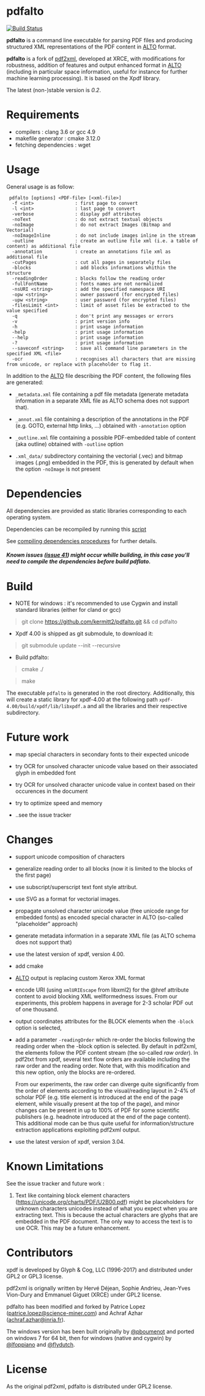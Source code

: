 # pdfalto

[![Build Status](https://travis-ci.org/kermitt2/pdfalto.svg?branch=master)](https://travis-ci.org/kermitt2/pdfalto)

**pdfalto** is a command line executable for parsing PDF files and producing structured XML representations of the PDF content in [ALTO](https://github.com/kermitt2/pdfalto/blob/master/schema/alto.xsd) format. 

**pdfalto** is a fork of [pdf2xml](http://sourceforge.net/projects/pdf2xml), developed at XRCE, with modifications for robustness, addition of features and output enhanced format in [ALTO](https://github.com/altoxml/documentation/wiki) (including in particular space information, useful for instance for further machine learning processing). It is based on the Xpdf library.  

The latest (non-)stable version is *0.2*. 

# Requirements

* compilers : clang 3.6 or gcc 4.9
* makefile generator : cmake 3.12.0
* fetching dependencies : wget

# Usage

General usage is as follow: 

```
 pdfalto [options] <PDF-file> [<xml-file>]
  -f <int>               : first page to convert
  -l <int>               : last page to convert
  -verbose               : display pdf attributes
  -noText                : do not extract textual objects
  -noImage               : do not extract Images (Bitmap and Vectorial)
  -noImageInline         : do not include images inline in the stream
  -outline               : create an outline file xml (i.e. a table of content) as additional file
  -annotation            : create an annotations file xml as additional file
  -cutPages              : cut all pages in separately files
  -blocks                : add blocks informations whithin the structure
  -readingOrder          : blocks follow the reading order
  -fullFontName          : fonts names are not normalized
  -nsURI <string>        : add the specified namespace URI
  -opw <string>          : owner password (for encrypted files)
  -upw <string>          : user password (for encrypted files)
  -filesLimit <int>      : limit of asset files be extracted to the value specified
  -q                     : don't print any messages or errors
  -v                     : print version info
  -h                     : print usage information
  -help                  : print usage information
  --help                 : print usage information
  -?                     : print usage information
  --saveconf <string>    : save all command line parameters in the specified XML <file>
  -ocr                   : recognises all characters that are missing from unicode, or replace with placeholder to flag it.
```

In addition to the [ALTO](https://github.com/altoxml/documentation/wiki) file describing the PDF content, the following files are generated:

* `_metadata.xml` file containing a pdf file metadata (generate metadata information in a separate XML file as ALTO schema does not support that).

* `_annot.xml` file containing a description of the annotations in the PDF (e.g. GOTO, external http links, ...) obtained with `-annotation` option

* `_outline.xml` file containing a possible PDF-embedded table of content (aka outline) obtained with `-outline` option

* `.xml_data/` subdirectory containing the vectorial (.vec) and bitmap images (.png) embedded in the PDF, this is generated by default when the option `-noImage` is not present

# Dependencies
All dependencies are provided as static libraries corresponding to each operating system.

Dependencies can be recompiled by running this [script](https://github.com/kermitt2/pdfalto/blob/master/install_deps.sh)

See [compiling dependencies procedures](Dependencies_INSTALL.md) for further details.
##### Known issues ([issue 41](https://github.com/kermitt2/pdfalto/issues/41)) might occur whille building, in this case you'll need to compile the dependencies before build pdflato.
# Build

* NOTE for windows : it's recommended to use Cygwin and install standard libraries (either for cland or gcc)
> git clone https://github.com/kermitt2/pdfalto.git && cd pdfalto

* Xpdf 4.00 is shipped as git submodule, to download it: 

> git submodule update --init --recursive

* Build pdfalto:

> cmake ./

> make

The executable `pdfalto` is generated in the root directory. Additionally, this will create a static library for xpdf-4.00 at the following path `xpdf-4.00/build/xpdf/lib/libxpdf.a` and all the libraries and their respective subdirectory. 

# Future work

- map special characters in secondary fonts to their expected unicode 

- try OCR for unsolved character unicode value based on their associated glyph in embedded font

- try OCR for unsolved character unicode value in context based on their occurences in the document

- try to optimize speed and memory

- ..see the issue tracker

# Changes

- support unicode composition of characters

- generalize reading order to all blocks (now it is limited to the blocks of the first page)

- use subscript/superscript text font style attribut.

- use SVG as a format for vectorial images.

- propagate unsolved character unicode value (free unicode range for embedded fonts) as encoded special character in ALTO (so-called "placeholder" approach)

- generate metadata information in a separate XML file (as ALTO schema does not support that)

- use the latest version of xpdf, version 4.00.

- add cmake

- [ALTO](https://github.com/altoxml/documentation/wiki) output is replacing custom Xerox XML format

- encode URI (using `xmlURIEscape` from libxml2) for the @href attribute content to avoid blocking XML wellformedness issues. From our experiments, this problem happens in average for 2-3 scholar PDF out of one thousand.

- output coordinates attributes for the BLOCK elements when the `-block` option is selected,

- add a parameter `-readingOrder` which re-order the blocks following the reading order when the -block option is selected. By default in pdf2xml, the elements follow the PDF content stream (the so-called _raw order_). In pdf2txt from xpdf, several text flow orders are available including the raw order and the reading order. Note that, with this modification and this new option, only the blocks are re-ordered.

  From our experiments, the raw order can diverge quite significantly from the order of elements according to the visual/reading layout in 2-4% of scholar PDF (e.g. title element is introduced at the end of the page element, while visually present at the top of the page), and minor changes can be present in up to 100% of PDF for some scientific publishers (e.g. headnote introduced at the end of the page content). This additional mode can be thus quite useful for information/structure extraction applications exploiting pdf2xml output. 

- use the latest version of xpdf, version 3.04.

# Known Limitations

See the issue tracker and future work :

1. Text like containing block element characters (https://unicode.org/charts/PDF/U2B00.pdf) might be placeholders for unknown characters unicodes instead of what you expect when you are extracting text. This is because the actual characters are glyphs that are embedded in the PDF document. The only way to access the text is to use OCR. This may be a future enhancement.

# Contributors

xpdf is developed by Glyph & Cog, LLC (1996-2017) and distributed under GPL2 or GPL3 license. 

pdf2xml is orignally written by Hervé Déjean, Sophie Andrieu, Jean-Yves Vion-Dury and  Emmanuel Giguet (XRCE) under GPL2 license. 

pdfalto has been modified and forked by Patrice Lopez (patrice.lopez@science-miner.com) and Achraf Azhar (achraf.azhar@inria.fr).

The windows version has been built originally by [@pboumenot](https://github.com/boumenot) and ported on windows 7 for 64 bit, then for windows (native and cygwin) by [@lfoppiano](https://github.com/lfoppiano) and [@flydutch](https://github.com/flydutch).  

# License

As the original pdf2xml, pdfalto is distributed under GPL2 license. 
